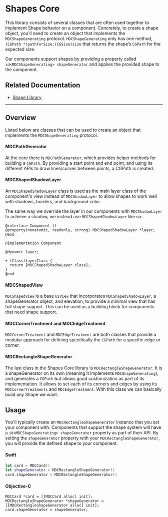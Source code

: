 # Shapes Core

This library consists of several classes that are often used together to implement Shape behavior on a component.
Concretely, to create a shape object, you'll need to create an object that implements the `MDCShapeGenerating` protocol. 
`MDCShapeGenerating` only has one method, `(CGPath *)pathForSize:(CGSize)size` that returns the shape’s `CGPath` for the expected size.

Our components support shapes by providing a property called `id<MDCShapeGenerating> shapeGenerator` and applies the provided shape to the component.

## Related Documentation

* [Shape Library](../../ShapeLibrary)

<!-- toc -->

- - -

## Overview

Listed below are classes that can be used to create an object that implements the `MDCShapeGenerating` protocol.

#### MDCPathGenerator

At the core there is `MDCPathGenerator`, which provides helper methods for building a `CGPath`.
By providing a start point and end point, and using its different APIs to draw lines/curves between points, a CGPath is created.

#### MDCShapedShadowLayer

An `MDCShapedShadowLayer` class is used as the main layer class of the component's view instead of `MDCShadowLayer` 
to allow shapes to work well with shadows, borders, and background color.

The same way we override the layer in our components with `MDCShadowLayer` to achieve a shadow, we instead use `MDCShapedShadowLayer` like so:

```objc
@interface Component ()
@property(nonatomic, readonly, strong) MDCShapedShadowLayer *layer;
@end

@implementation Component

@dynamic layer;

+ (Class)layerClass {
  return [MDCShapedShadowLayer class];
}
@end
```

#### MDCShapedView

`MDCShapedView` is a base `UIView` that incorporates `MDCShapedShadowLayer`, a shapeGenerator object,
and elevation, to provide a minimal view that has full shape support. 
This can be used as a building block for components that need shape support.

#### MDCCornerTreatment and MDCEdgeTreatment

`MDCCornerTreatment` and `MDCEdgeTreatment` are both classes that provide a modular approach for defining specifically the `CGPath` for a specific edge or corner.

#### MDCRectangleShapeGenerator

The last class in the Shapes Core library is `MDCRectangleShapeGenerator`. 
It is a shapeGenerator on its own (meaning it implements `MDCShapeGenerating`),
and generates a `CGPath` but allows good customization as part of its implementation. 
It allows to set each of its corners and edges by using its `MDCCornerTreatments` and `MDCEdgeTreatment`. 
With this class we can basically build any Shape we want.

## Usage

You'll typically create an `MDCRectangleShapeGenerator` instance that you set your component with.
Components that support the shape system will have a `id<MDCShapeGenerating> shapeGenerator` property as part of their API.
By setting the `shapeGenerator` property with your `MDCRectangleShapeGenerator`, you will provide the defined shape to your component.

<!--<div class="material-code-render" markdown="1">-->
#### Swift
```swift
let card = MDCCard()
let shapeGenerator = MDCRectangleShapeGenerator()
card.shapeGenerator = MDCRectangleShapeGenerator()
```

#### Objective-C

```objc
MDCCard *card = [[MDCCard alloc] init];
MDCRectangleShapeGenerator *shapeGenerator = [[MDCRectangleShapeGenerator alloc] init];
card.shapeGenerator = shapeGenerator;
```
<!--</div>-->
